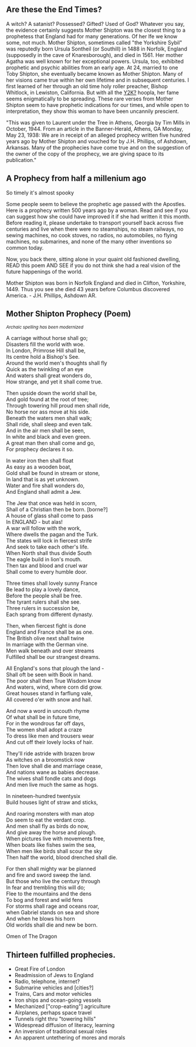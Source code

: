 <div id="wikitext">

<div style="display: none;">

Summary:A Woman's Uncanny Prophecy (500 Years Old) Parent:(Main.)<span
class="wikiword">[MiscStuff](http://wiki.tamouse.org?n=Main.MiscStuff?action=print)</span>
<span
class="wikiword">[IncludeMe](http://wiki.tamouse.org?n=Main.IncludeMe?action=edit)[?](http://wiki.tamouse.org?n=Main.IncludeMe?action=edit)</span>:[MiscStuff](http://wiki.tamouse.org?n=Main.MiscStuff?action=print)
Categories:[Articles](http://wiki.tamouse.org?n=Category.Articles) Tags:
woo

</div>

<div class="vspace">

</div>

Are these the End Times?
------------------------

A witch? A satanist? Possessed? Gifted? Used of God? Whatever you say,
the evidence certainly suggests Mother Shipton was the closest thing to
a prophetess that England had for many generations. Of her lfe we know
some, not much. Mother Shipton, sometimes called "the Yorkshire Sybil"
was reputedly born Ursula Sontheil (or Southill) in 1488 in Norfolk,
England (supposedly in the cave of Knaresborough), and died in 1561. Her
mother Agatha was well known for her exceptional powers. Ursula, too,
exhibited prophetic and psychic abilities from an early age. At 24,
married to one Toby Shipton, she eventually became known as Mother
Shipton. Many of her visions came true within her own lifetime and in
subsequent centuries. I first learned of her through an old time holy
roller preacher, Bishop Whitlock, in Lewiston, California. But with all
the <span
class="wikiword">[Y2K](http://wiki.tamouse.org?n=Main.Y2K?action=edit)[?](http://wiki.tamouse.org?n=Main.Y2K?action=edit)</span>
hoopla, her fame seems enigmatically to be spreading. These rare verses
from Mother Shipton seem to have prophetic indications for our times,
and while open to interpretation, they show this woman to have been
uncannily prescient.

"This was given to Laurent under the Tree in Athens, Georgia by Tim
Mills in October, 1944. From an article in the Banner-Herald, Athens, GA
Monday, May 23, 1938: We are in receipt of an alleged prophecy written
five hundred years ago by Mother Shipton and vouched for by J.H.
Phillips, of Ashdown, Arkansas. Many of the prophecies have come true
and on the suggestion of the owner of the copy of the prophecy, we are
giving space to its publication."

<div class="vspace">

</div>

A Prophecy from half a millenium ago
------------------------------------

So timely it's almost spooky

Some people seem to believe the prophetic age passed with the Apostles.
Here is a prophecy written 500 years ago by a woman. Read and see if you
can suggest how she could have improved it if she had written it this
month. Before reading it, please undertake to transport yourself back
across five centuries and live when there were no steamships, no steam
railways, no sewing machines, no cook stoves, no radios, no automobiles,
no flying machines, no submarines, and none of the many other inventions
so common today.

Now, you back there, sitting alone in your quaint old fashioned
dwelling, READ this poem AND SEE if you do not think she had a real
vision of the future happenings of the world.

Mother Shipton was born in Norfolk England and died in Clifton,
Yorkshire, 1449. Thus you see she died 43 years before Columbus
discovered America. - J.H. Phillips, Ashdown AR.

<div class="vspace">

</div>

Mother Shipton Prophecy (Poem)
------------------------------

<span style="font-size:83%">*Archaic spelling has been
modernized*</span>

A carriage without horse shall go;\
Disasters fill the world with woe.\
In London, Primrose Hill shall be,\
Its centre hold a Bishop's See.\
Around the world men's thoughts shall fly\
Quick as the twinkling of an eye\
And waters shall great wonders do,\
How strange, and yet it shall come true.

Then upside down the world shall be,\
And gold found at the root of tree;\
Through towering hill proud men shall ride,\
No horse nor ass move at his side.\
Beneath the waters men shall walk;\
Shall ride, shall sleep and even talk.\
And in the air men shall be seen,\
In white and black and even green.\
A great man then shall come and go,\
For prophecy declares it so.

In water iron then shall float\
As easy as a wooden boat,\
Gold shall be found in stream or stone,\
In land that is as yet unknown.\
Water and fire shall wonders do,\
And England shall admit a Jew.

The Jew that once was held in scorn,\
Shall of a Christian then be born. [borne?]\
A house of glass shall come to pass\
In ENGLAND - but alas!\
A war will follow with the work,\
Where dwells the pagan and the Turk.\
The states will lock in fiercest strife\
And seek to take each other's life.\
When North shall thus divide South\
The eagle build in lion's mouth.\
Then tax and blood and cruel war\
Shall come to every humble door.

Three times shall lovely sunny France\
Be lead to play a lovely dance,\
Before the people shall be free.\
The tyrant rulers shall she see.\
Three rulers in succession be,\
Each sprang from different dynasty.

Then, when fiercest fight is done\
England and France shall be as one.\
The British olive next shall twine\
In marriage with the German vine.\
Men walk beneath and over streams\
Fulfilled shall be our strangest dreams.

All England's sons that plough the land -\
Shall oft be seen with Book in hand.\
The poor shall then True Wisdom know\
And waters, wind, where corn did grow.\
Great houses stand in farflung vale,\
All covered o'er with snow and hail.

And now a word in uncouth rhyme\
Of what shall be in future time,\
For in the wondrous far off days,\
The women shall adopt a craze\
To dress like men and trousers wear\
And cut off their lovely locks of hair.

They'll ride astride with brazen brow\
As witches on a broomstick now\
Then love shall die and marriage cease,\
And nations wane as babies decrease.\
The wives shall fondle cats and dogs\
And men live much the same as hogs.

In nineteen-hundred twentysix\
Build houses light of straw and sticks,

And roaring monsters with man atop\
Do seem to eat the verdant crop.\
And men shall fly as birds do now,\
And give away the horse and plough.\
When pictures live with movements free,\
When boats like fishes swim the sea,\
When men like birds shall scour the sky\
Then half the world, blood drenched shall die.

For then shall mighty war be planned\
and fire and sword sweep the land.\
But those who live the century through\
In fear and trembling this will do;\
Flee to the mountains and the dens\
To bog and forest and wild fens\
For storms shall rage and oceans roar,\
when Gabriel stands on sea and shore\
And when he blows his horn\
Old worlds shall die and new be born.

Omen of The Dragon

<div class="vspace">

</div>

Thirteen fulfilled prophecies.
------------------------------

-   Great Fire of London
-   Readmission of Jews to England
-   Radio, telephone, internet?
-   Submarine vehicles and [cities?]
-   Trains, Cars and motor vehicles
-   Iron ships and ocean-going vessels
-   Mechanized ["crop-eating"] agriculture
-   Airplanes, perhaps space travel
-   Tunnels right thru "towering hills"
-   Widespread diffusion of literacy, learning
-   An inversion of traditional sexual roles
-   An apparent untethering of mores and morals

<div class="vspace">

</div>

</div>

